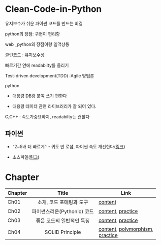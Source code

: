 # Clean-Code-in-Python
유지보수가 쉬운 파이썬 코드를 만드는 비결

python의 장점: 구현이 편리함

web _python의 장점이랑 일맥상통

클린코드 : 유지보수성

빠르기간 안에 readabilty를 올리기

Test-driven development(TDD) :Agile 방법론



python 

- 대용량 DB랑 붙여 쓰기 편한다

- 대용량 데이터 관련 라이브러리가 잘 되어 있다. 



C,C++ : 속도가중요하지, readabilty는 괜찮다



## 파이썬 

- “2~5배 더 빠르게”··· 귀도 반 로섬, 파이썬 속도 개선한다([링크](https://www.ciokorea.com/news/193909))

- 소스파일([링크](https://github.com/packtpublishing/clean-code-in-python))



# Chapter

| Chapter |            Title            | Link                     |
| ------- | :-------------------------: | ------------------------ |
| Ch01    |  소개, 코드 포매팅과 도구   | [content](notes/ch1.md) |
| Ch02    | 파이썬스러운(Pythonic) 코드 | [content](notes/ch2.md), [practice](practice/ch2.ipynb) |
| Ch03    |  좋은 코드의 일반적인 특징  | [content](notes/ch3.md), [practice](practice/ch3.ipynb) |
| Ch04    |  SOLID Principle  | [content](notes/ch4.md), [polymorphism](practice/polymorphism.ipynb), <br />[practice](practice/ch4.ipynb) |

